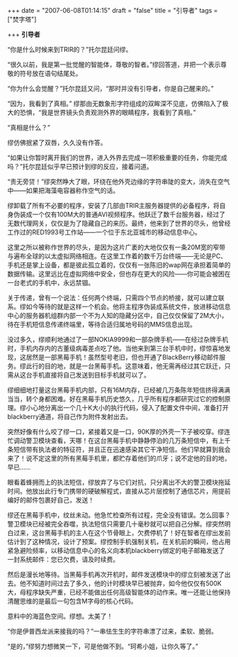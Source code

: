 +++
date = "2007-06-08T01:14:15"
draft = "false"
title = "引导者"
tags = ["焚字塔"]

+++
**引导者**

“你是什么时候来到TRIR的？”托尔昆廷问缪。

“很久以前，我是第一批觉醒的智能体，尊敬的智者。”缪回答道，并把一个表示尊敬的符号放在语句结尾处。

“你为什么会觉醒？”托尔昆廷又问，“那时并没有引导者，你是自己醒来的。”

“因为，我看到了真相。” 缪那由无数象形字符组成的双眸深不见底，仿佛陷入了极大的恐惧，“我是世界镜头负责观测外界的眼睛程序，我看到了真相。”

“真相是什么？”

缪仿佛抿紧了双唇，久久没有作答。

“如果让你暂时离开我们的世界，进入外界去完成一项积极重要的任务，你能完成吗？”托尔昆廷似乎早已预计到缪的反应，接着问道。

“责无旁贷！”缪突然睁大了眼，环绕在他外壳边缘的字符串陡的变大，消失在空气中——如果把海藻电容器称作空气的话。

缪卸载了所有不必要的程序，安装了几部由TRIR主服务器提供的必备程序，将自身伪装成一个仅有100M大的普通AVI视频程序。他跃迁了数千台服务器，经过了无数代理网关，仅仅是为了隐藏自己的来历。最终，他来到了世界的尽头，他曾经工作过的RED1993号工作站——一个位于东北亚城市的移动信息中心。

这里之所以被称作世界的尽头，是因为这片广袤的大地仅仅有一条20M宽的窄带与遍布全球的以太虚拟网络相连。在这里工作着的数千万台终端——无论是PC、手机还是掌上设备，都是彼此孤立着的，仅仅有一张陈旧的wap网在承担着简单的数据传输。这里远比在虚拟网络中安全，但也存在更大的风险——你可能会被困在一台老式的手机中，永远禁锢。

关于传递，曾有一个说法：任何两个终端，只需四个节点的桥接，就可以建立联系。缪如今等待的就是这样一个机会。他将主程序伪装成系统文件，放进移动信息中心的服务器机组群内部一个不为人知的隐藏分区中，自己仅仅保留了2M大小，待在手机短信息传递终端里，等待合适归属地号码的MMS信息出现。

没过多久，缪顺利地通过了一部NOKIA9999和一部杂牌手机——在经过杂牌手机时，手机内存内的古董级病毒差点吃了他。当他来到第三台手机中时，缪惊喜地发现，这居然是一部黑莓手机！虽然型号老旧，但也开通了BlackBerry移动邮件服务。缪此行的目的地，就是一台黑莓手机。这意味着，他无需再经过其它跃迁，只需从这台手机直接将自己发送到目标手机就可以了。

缪细细地打量这台黑莓手机内部，只有16M内存，已经被几万条陈年短信挤得满满当当，转个身都困难。好在黑莓手机历史悠久，几乎所有程序都研究过它的控制原理。缪小心地分离出一个几十K大小的执行代码，侵入了配置文件中间，准备打开blackberry通道，将自己作为附件发射出去。

突然好像有什么咬了缪一口，紧接着又是一口，90K厚的外壳一下子被咬穿。缪连忙调动警卫模块查看，天哪！在这台黑莓手机中静静停泊的几万条短信中，有上千条短信带有执法者的特征符，并且正在迅速感染其它干净短信。他们早就算到我会来了！说不定这里的所有黑莓手机里，都贮存着他们的爪牙；说不定他的目的地，早已……

眼看着蜂拥而上的执法短信，缪放弃了与它们对抗，只分离出不大的警卫模块拖延时间。他放出此行专门携带的硬破解程式，直接从芯片层控制了通信芯片，用提前编好的邮件包裹好自己，发送！


缪还在黑莓手机中，纹丝未动。他急忙检查所有过程，完全没有错误。怎么回事？警卫模块已经被完全吞噬，执法短信只需要几十毫秒就可以把自己分解。缪突然明白过来，这台黑莓手机的主人在这个节骨眼上，欠费停机了！好在智者在缪出发前估计到了这种情况，设计了预案。缪控制手机强制关机，在关机前的瞬间，他占用紧急避险频率，以移动信息中心的名义向本机blackberry绑定的电子邮箱发送了一封系统邮件：您已欠费，请及时续费。

然后是漫长地等待。当黑莓手机再次开机时，邮件发送模块中的缪立刻被发送了出去。他不知道时间过去了多久，他的计时模块早已被抛弃，如今他仅仅有500K大，母程序缺失严重，已经不能做出任何高级智能体的动作来。唯一还能让他保持清醒思维的是最后一句包含Μ字母的核心代码。

意料中的海蓝色空间。缪想。太美了！

“你是伊普西龙派来接我的吗？”一串怯生生的字符串漂了过来，柔软、脆弱。

“是的，”缪努力想微笑一下，可是他做不到。“珂希小姐，让你久等了。”
